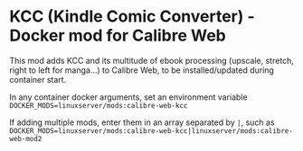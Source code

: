 # KCC (Kindle Comic Converter) - Docker mod for Calibre Web

This mod adds KCC and its multitude of ebook processing (upscale, stretch, right to left for manga...) to Calibre Web, to be installed/updated during container start.

In any container docker arguments, set an environment variable `DOCKER_MODS=linuxserver/mods:calibre-web-kcc`

If adding multiple mods, enter them in an array separated by `|`, such as `DOCKER_MODS=linuxserver/mods:calibre-web-kcc|linuxserver/mods:calibre-web-mod2`